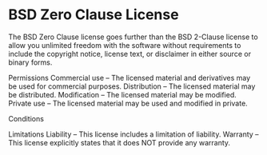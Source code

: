 BSD Zero Clause License
=======================

The BSD Zero Clause license goes further than the BSD 2-Clause license to allow you unlimited freedom with the software
without requirements to include the copyright notice, license text, or disclaimer in either source or binary forms.

Permissions
Commercial use – The licensed material and derivatives may be used for commercial purposes.
Distribution – The licensed material may be distributed.
Modification – The licensed material may be modified.
Private use – The licensed material may be used and modified in private.

Conditions

Limitations
Liability – This license includes a limitation of liability.
Warranty – This license explicitly states that it does NOT provide any warranty.
